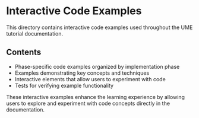 # Interactive Code Examples

This directory contains interactive code examples used throughout the UME tutorial documentation.

## Contents

- Phase-specific code examples organized by implementation phase
- Examples demonstrating key concepts and techniques
- Interactive elements that allow users to experiment with code
- Tests for verifying example functionality

These interactive examples enhance the learning experience by allowing users to explore and experiment with code concepts directly in the documentation.
